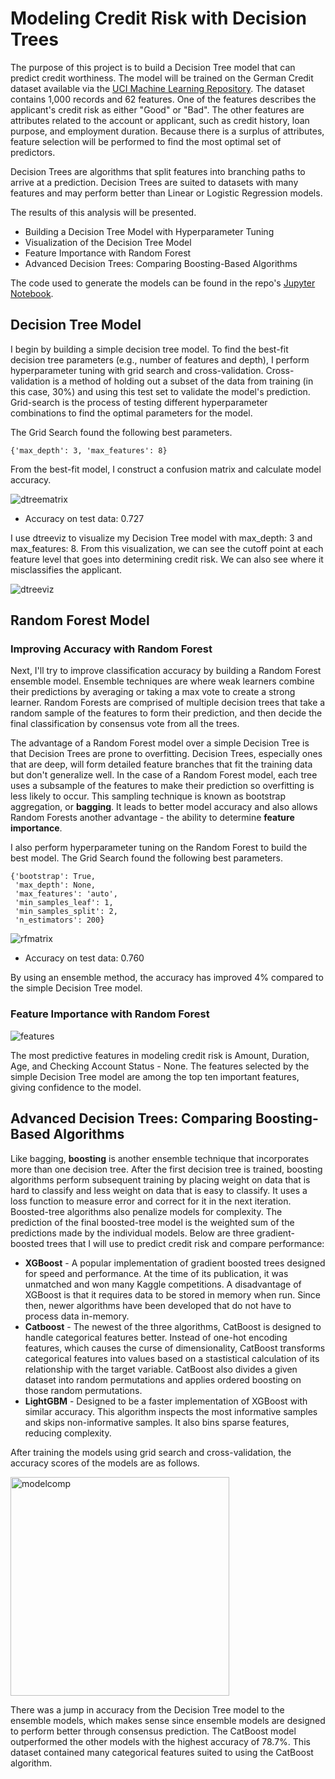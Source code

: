 # Modeling Credit Risk with Decision Trees
The purpose of this project is to build a Decision Tree model that can predict credit worthiness. The model will be trained on the German Credit dataset available via the [UCI Machine Learning Repository](https://archive.ics.uci.edu/ml/datasets/statlog+(german+credit+data)). The dataset contains 1,000 records and 62 features. One of the features describes the applicant's credit risk as either "Good" or "Bad". The other features are attributes related to the account or applicant, such as credit history, loan purpose, and employment duration. Because there is a surplus of attributes, feature selection will be performed to find the most optimal set of predictors.

Decision Trees are algorithms that split features into branching paths to arrive at a prediction. Decision Trees are suited to datasets with many features and may perform better than Linear or Logistic Regression models. 

The results of this analysis will be presented.
* Building a Decision Tree Model with Hyperparameter Tuning
* Visualization of the Decision Tree Model
* Feature Importance with Random Forest
* Advanced Decision Trees: Comparing Boosting-Based Algorithms

The code used to generate the models can be found in the repo's [Jupyter Notebook](https://github.com/jushih/Credit-Risk-Prediction/blob/master/Predicting_Credit_Risk_with_Decision_Trees.ipynb).

## Decision Tree Model

I begin by building a simple decision tree model. To find the best-fit decision tree parameters (e.g., number of features and depth), I perform hyperparameter tuning with grid search and cross-validation. Cross-validation is a method of holding out a subset of the data from training (in this case, 30%) and using this test set to validate the model's prediction. Grid-search is the process of testing different hyperparameter combinations to find the optimal parameters for the model.

The Grid Search found the following best parameters. 

```{'max_depth': 3, 'max_features': 8}```

From the best-fit model, I construct a confusion matrix and calculate model accuracy.

![dtreematrix](https://github.com/jushih/Credit-Risk-Prediction/blob/master/decision_tree_matrix.png)

* Accuracy on test data: 0.727

I use dtreeviz to visualize my Decision Tree model with max_depth: 3 and max_features: 8. From this visualization, we can see the cutoff point at each feature level that goes into determining credit risk. We can also see where it misclassifies the applicant. 

![dtreeviz](https://github.com/jushih/Credit-Risk-Prediction/blob/master/decision_tree_viz.png "Visualization of Decision Tree Model")


## Random Forest Model

### Improving Accuracy with Random Forest

Next, I'll try to improve classification accuracy by building a Random Forest ensemble model. Ensemble techniques are where weak learners combine their predictions by averaging or taking a max vote to create a strong learner. Random Forests are comprised of multiple decision trees that take a random sample of the features to form their prediction, and then decide the final classification by consensus vote from all the trees.

The advantage of a Random Forest model over a simple Decision Tree is that Decision Trees are prone to overfitting. Decision Trees, especially ones that are deep, will form detailed feature branches that fit the training data but don't generalize well. In the case of a Random Forest model, each tree uses a subsample of the features to make their prediction so overfitting is less likely to occur. This sampling technique is known as bootstrap aggregation, or **bagging**. It leads to better model accuracy and also allows Random Forests another advantage - the ability to determine **feature importance**.

I also perform hyperparameter tuning on the Random Forest to build the best model. The Grid Search found the following best parameters.

```
{'bootstrap': True,
 'max_depth': None,
 'max_features': 'auto',
 'min_samples_leaf': 1,
 'min_samples_split': 2,
 'n_estimators': 200}
 ```

![rfmatrix](https://github.com/jushih/Credit-Risk-Prediction/blob/master/random_forest_matrix.png)

* Accuracy on test data: 0.760

By using an ensemble method, the accuracy has improved 4% compared to the simple Decision Tree model.


### Feature Importance with Random Forest

![features](https://github.com/jushih/Credit-Risk-Prediction/blob/master/feature_importance.png)

The most predictive features in modeling credit risk is Amount, Duration, Age, and Checking Account Status - None. The features selected by the simple Decision Tree model are among the top ten important features, giving confidence to the model.

## Advanced Decision Trees: Comparing Boosting-Based Algorithms

Like bagging, **boosting** is another ensemble technique that incorporates more than one decision tree. After the first decision tree is trained, boosting algorithms perform subsequent training by placing weight on data that is hard to classify and less weight on data that is easy to classify. It uses a loss function to measure error and correct for it in the next iteration. Boosted-tree algorithms also penalize models for complexity. The prediction of the final boosted-tree model is the weighted sum of the predictions made by the individual models. Below are three gradient-boosted trees that I will use to predict credit risk and compare performance:

* **XGBoost** - A popular implementation of gradient boosted trees designed for speed and performance. At the time of its publication, it was unmatched and won many Kaggle competitions. A disadvantage of XGBoost is that it requires data to be stored in memory when run. Since then, newer algorithms have been developed that do not have to process data in-memory.
* **Catboost** - The newest of the three algorithms, CatBoost is designed to handle categorical features better. Instead of one-hot encoding features, which causes the curse of dimensionality, CatBoost transforms categorical features into values based on a stastistical calculation of its relationship with the target variable. CatBoost also divides a given dataset into random permutations and applies ordered boosting on those random permutations.
* **LightGBM** - Designed to be a faster implementation of XGBoost with similar accuracy. This algorithm inspects the most informative samples and skips non-informative samples. It also bins sparse features, reducing complexity.

After training the models using grid search and cross-validation, the accuracy scores of the models are as follows.

<img src="https://github.com/jushih/Credit-Risk-Prediction/blob/master/model_comparison.png" alt="modelcomp" width="350"/>

There was a jump in accuracy from the Decision Tree model to the ensemble models, which makes sense since ensemble models are designed to perform better through consensus prediction. The CatBoost model outperformed the other models with the highest accuracy of 78.7%. This dataset contained many categorical features suited to using the CatBoost algorithm.
